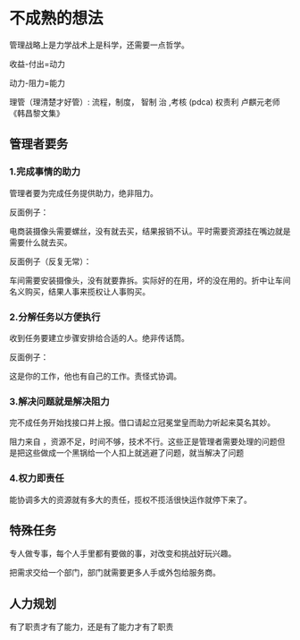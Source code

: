 # 不成熟的想法

管理战略上是力学战术上是科学，还需要一点哲学。

收益-付出=动力

动力-阻力=能力



理管（理清楚才好管）: 流程，制度， 智制 治 ,考核 (pdca) 权责利
卢麒元老师《韩昌黎文集》





## 管理者要务

### 1.完成事情的助力

管理者要为完成任务提供助力，绝非阻力。



反面例子：

电商装摄像头需要螺丝，没有就去买，结果报销不认。平时需要资源挂在嘴边就是需要什么就去买。

反面例子（反复无常）：

车间需要安装摄像头，没有就要靠拆。实际好的在用，坏的没在用的。折中让车间名义购买，结果人事来揽权让人事购买。





### 2.分解任务以方便执行

收到任务要建立步骤安排给合适的人。绝非传话筒。

反面例子：

这是你的工作，他也有自己的工作。责怪式协调。



### 3.解决问题就是解决阻力

完不成任务开始找接口并上报。借口请起立冠冕堂皇而助力听起来莫名其妙。

阻力来自 ，资源不足，时间不够，技术不行。这些正是管理者需要处理的问题但是把这些做成一个黑锅给一个人扣上就逃避了问题，就当解决了问题



### 4.权力即责任

能协调多大的资源就有多大的责任，揽权不揽活很快运作就停下来了。



## 特殊任务

专人做专事，每个人手里都有要做的事，对改变和挑战好玩兴趣。

把需求交给一个部门，部门就需要更多人手或外包给服务商。







## 人力规划

有了职责才有了能力，还是有了能力才有了职责















